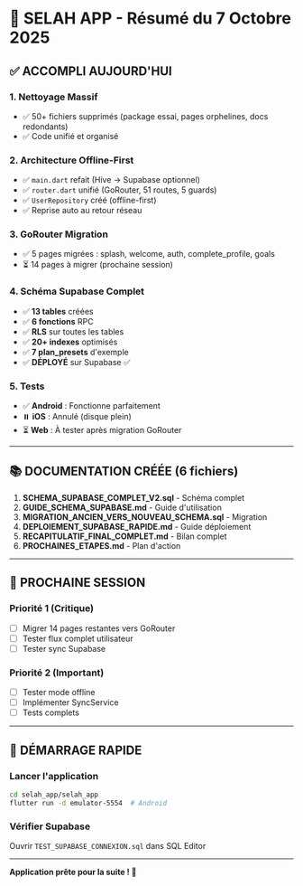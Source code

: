 # 🎯 SELAH APP - Résumé du 7 Octobre 2025

## ✅ ACCOMPLI AUJOURD'HUI

### 1. Nettoyage Massif
- ✅ 50+ fichiers supprimés (package essai, pages orphelines, docs redondants)
- ✅ Code unifié et organisé

### 2. Architecture Offline-First
- ✅ `main.dart` refait (Hive → Supabase optionnel)
- ✅ `router.dart` unifié (GoRouter, 51 routes, 5 guards)
- ✅ `UserRepository` créé (offline-first)
- ✅ Reprise auto au retour réseau

### 3. GoRouter Migration
- ✅ 5 pages migrées : splash, welcome, auth, complete_profile, goals
- ⏳ 14 pages à migrer (prochaine session)

### 4. Schéma Supabase Complet
- ✅ **13 tables** créées
- ✅ **6 fonctions** RPC
- ✅ **RLS** sur toutes les tables
- ✅ **20+ indexes** optimisés
- ✅ **7 plan_presets** d'exemple
- ✅ **DÉPLOYÉ** sur Supabase ✅

### 5. Tests
- ✅ **Android** : Fonctionne parfaitement
- ⏸️ **iOS** : Annulé (disque plein)
- ⏳ **Web** : À tester après migration GoRouter

---

## 📚 DOCUMENTATION CRÉÉE (6 fichiers)

1. **SCHEMA_SUPABASE_COMPLET_V2.sql** - Schéma complet
2. **GUIDE_SCHEMA_SUPABASE.md** - Guide d'utilisation
3. **MIGRATION_ANCIEN_VERS_NOUVEAU_SCHEMA.sql** - Migration
4. **DEPLOIEMENT_SUPABASE_RAPIDE.md** - Guide déploiement
5. **RECAPITULATIF_FINAL_COMPLET.md** - Bilan complet
6. **PROCHAINES_ETAPES.md** - Plan d'action

---

## 🎯 PROCHAINE SESSION

### Priorité 1 (Critique)
- [ ] Migrer 14 pages restantes vers GoRouter
- [ ] Tester flux complet utilisateur
- [ ] Tester sync Supabase

### Priorité 2 (Important)
- [ ] Tester mode offline
- [ ] Implémenter SyncService
- [ ] Tests complets

---

## 🚀 DÉMARRAGE RAPIDE

### Lancer l'application
```bash
cd selah_app/selah_app
flutter run -d emulator-5554  # Android
```

### Vérifier Supabase
Ouvrir `TEST_SUPABASE_CONNEXION.sql` dans SQL Editor

---

**Application prête pour la suite ! 🎊**
